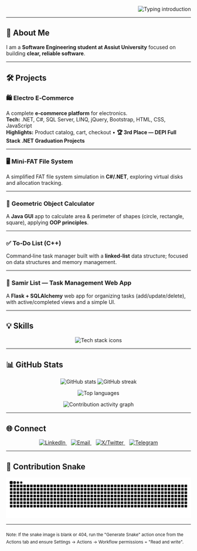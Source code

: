 <!-- Header: Typing SVG (plays once) -->
<p align="right">
  <img 
    src="https://readme-typing-svg.demolab.com?font=Fira%20Code&size=28&duration=2200&pause=1100&color=00C6FF&width=780&center=false&vCenter=true&repeat=true&lines=%F0%9F%91%8B%20Hi%2C%20I%27m%20Abdalla%20Samir;%F0%9F%9A%80%20Software%20Engineering%20Student;%F0%9F%92%BB%20Software%20Developer;%F0%9F%8C%8D%20Tech%20Enthusiast" 
    alt="Typing introduction" />
</p>

---
## 🌟 About Me
I am a **Software Engineering student at Assiut University** focused on building **clear, reliable software**. 

---

## 🛠 Projects

### 🛍 **Electro E‑Commerce**
A complete **e‑commerce platform** for electronics.  
**Tech:** .NET, C#, SQL Server, LINQ, jQuery, Bootstrap, HTML, CSS, JavaScript  
**Highlights:** Product catalog, cart, checkout • 
**🏆 3rd Place — DEPI Full Stack .NET Graduation Projects**

---

### 🖥 **Mini‑FAT File System**
A simplified FAT file system simulation in **C#/.NET**, exploring virtual disks and allocation tracking.

---

### 📐 **Geometric Object Calculator**
A **Java GUI** app to calculate area & perimeter of shapes (circle, rectangle, square), applying **OOP principles**.

---

### ✅ **To‑Do List (C++)**
Command‑line task manager built with a **linked‑list** data structure; focused on data structures and memory management.

---

### 📝 **Samir List — Task Management Web App**
A **Flask + SQLAlchemy** web app for organizing tasks (add/update/delete), with active/completed views and a simple UI.

---

## 💡 Skills
<p align="center">
  <img src="https://skillicons.dev/icons?i=c,cpp,cs,java,python,dotnet,flask,html,css,js,bootstrap,mysql,git,github,vscode,figma&perline=8" alt="Tech stack icons" />
</p>

---

## 📊 GitHub Stats
<p align="center">
  <img src="https://github-readme-stats.vercel.app/api?username=abdallasamir04&show_icons=true&theme=radical" height="160" alt="GitHub stats" />
  <img src="https://github-readme-streak-stats.herokuapp.com?user=abdallasamir04&theme=radical" height="160" alt="GitHub streak" />
</p>
<p align="center">
  <img src="https://github-readme-stats.vercel.app/api/top-langs/?username=abdallasamir04&layout=compact&theme=radical&size_weight=0.5&count_weight=0.5" height="160" alt="Top languages" />
</p>
<p align="center">
  <img src="https://github-readme-activity-graph.vercel.app/graph?username=abdallasamir04&theme=react-dark&area=true&hide_border=true" alt="Contribution activity graph" />
</p>

---

## 🌐 Connect
<p align="center">
  <a href="https://www.linkedin.com/in/abdalla-samir-9264242b6" title="LinkedIn">
    <img src="https://skillicons.dev/icons?i=linkedin" height="32" alt="LinkedIn" />
  </a>&nbsp;&nbsp;
  <a href="mailto:samirovic707@gmail.com" title="Email">
    <img src="https://skillicons.dev/icons?i=gmail" height="32" alt="Email" />
  </a>&nbsp;&nbsp;
  <a href="https://x.com/abdallasamir04" title="X (Twitter)">
    <img src="https://skillicons.dev/icons?i=twitter" height="32" alt="X/Twitter" />
  </a>&nbsp;&nbsp;
  <a href="https://t.me/abdallasamir04" title="Telegram">
    <img src="https://skillicons.dev/icons?i=telegram" height="32" alt="Telegram" />
  </a>
</p>

---

## 🐍 Contribution Snake

<picture>
  <source media="(prefers-color-scheme: dark)" srcset="https://raw.githubusercontent.com/abdallasamir04/abdallasamir04/output/snake-dark.svg">
  <img alt="github contribution snake" src="https://raw.githubusercontent.com/abdallasamir04/abdallasamir04/output/snake.svg">
</picture>

---

<sub>Note: If the snake image is blank or 404, run the "Generate Snake" action once from the Actions tab and ensure Settings → Actions → Workflow permissions = "Read and write".</sub>
